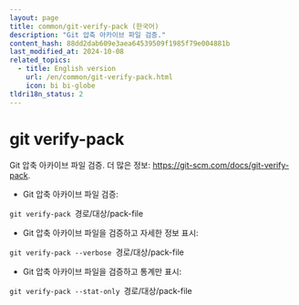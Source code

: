 ```yaml
---
layout: page
title: common/git-verify-pack (한국어)
description: "Git 압축 아카이브 파일 검증."
content_hash: 88dd2dab609e3aea64539509f1985f79e004881b
last_modified_at: 2024-10-08
related_topics:
  - title: English version
    url: /en/common/git-verify-pack.html
    icon: bi bi-globe
tldri18n_status: 2
---
```

# git verify-pack

Git 압축 아카이브 파일 검증.
더 많은 정보: <https://git-scm.com/docs/git-verify-pack>.

- Git 압축 아카이브 파일 검증:

`git verify-pack `<span class="tldr-var badge badge-pill bg-dark-lm bg-white-dm text-white-lm text-dark-dm font-weight-bold">경로/대상/pack-file</span>

- Git 압축 아카이브 파일을 검증하고 자세한 정보 표시:

`git verify-pack --verbose `<span class="tldr-var badge badge-pill bg-dark-lm bg-white-dm text-white-lm text-dark-dm font-weight-bold">경로/대상/pack-file</span>

- Git 압축 아카이브 파일을 검증하고 통계만 표시:

`git verify-pack --stat-only `<span class="tldr-var badge badge-pill bg-dark-lm bg-white-dm text-white-lm text-dark-dm font-weight-bold">경로/대상/pack-file</span>
